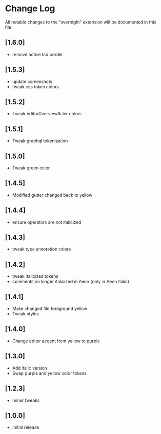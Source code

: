 # Change Log

All notable changes to the "overnight" extension will be documented in this file.

## [1.6.0]
- remove active tab border

## [1.5.3]

- update screenshots
- tweak css token colors

## [1.5.2]

- Tweak editorOverviewRuler colors

## [1.5.1]

- Tweak graphql tokenization

## [1.5.0]

- Tweak green color

## [1.4.5]

- Modified gutter changed back to yellow

## [1.4.4]

- ensure operators are not italicized

## [1.4.3]

- tweak type annotation colors

## [1.4.2]

- tweak italicized tokens
- comments no longer italicized in Aeon (only in Aeon Italic)

## [1.4.1]

- Make changed file foreground yellow
- Tweak styles

## [1.4.0]

- Change editor accent from yellow to purple

## [1.3.0]

- Add italic version
- Swap purple and yellow color tokens

## [1.2.3]

- minor tweaks

## [1.0.0]

- Initial release
